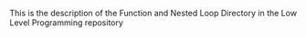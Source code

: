 This is the description of the Function and Nested Loop Directory in the Low Level Programming repository
